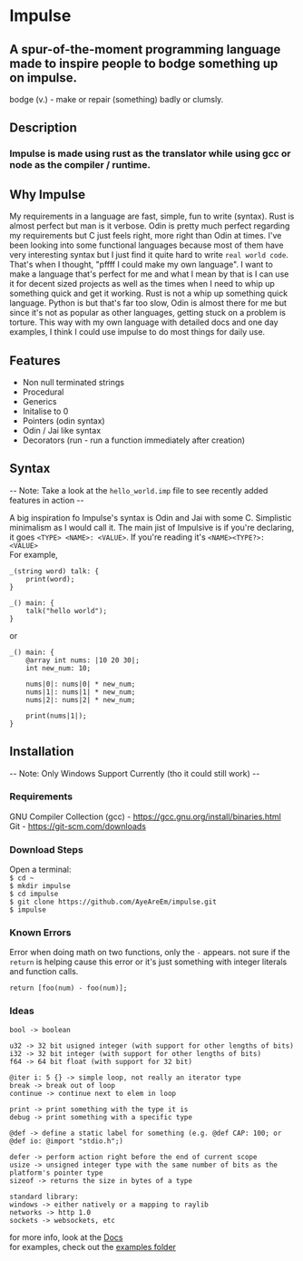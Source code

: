 # Impulse
## A spur-of-the-moment programming language made to inspire people to bodge something up on impulse.
bodge (v.) - make or repair (something) badly or clumsly.

## Description
### Impulse is made using rust as the translator while using gcc or node as the compiler / runtime.

## Why Impulse
My requirements in a language are fast, simple, fun to write (syntax). Rust is almost perfect but man is it verbose. Odin is pretty much perfect regarding my requirements but
C just feels right, more right than Odin at times. I've been looking into some functional languages because most of them have very interesting syntax but I just find it quite hard to
write `real world code`. That's when I thought, "pffff I could make my own language". I want to make a language that's perfect for me and what I mean by that is I can use it for decent sized projects
as well as the times when I need to whip up something quick and get it working.
Rust is not a whip up something quick language. Python is but that's far too slow, Odin is almost there for me but since it's not as popular as other languages, getting stuck on a problem is torture.
This way with my own language with detailed docs and one day examples, I think I could use impulse to do most things for daily use.

## Features
- Non null terminated strings
- Procedural 
- Generics
- Initalise to 0
- Pointers (odin syntax)
- Odin / Jai like syntax
- Decorators (run - run a function immediately after creation)

## Syntax
-- Note: Take a look at the `hello_world.imp` file to see recently added features in action --<br>

A big inspiration fo Impulse's syntax is Odin and Jai with some C. Simplistic minimalism as I would call it.
The main jist of Impulsive is if you're declaring, it goes `<TYPE> <NAME>: <VALUE>`. If you're reading it's `<NAME><TYPE?>: <VALUE>`
<br>
For example,
```
_(string word) talk: {
    print(word);
}

_() main: {
    talk("hello world");
}
```
or
```
_() main: {
    @array int nums: |10 20 30|;
    int new_num: 10;

    nums|0|: nums|0| * new_num;
    nums|1|: nums|1| * new_num;
    nums|2|: nums|2| * new_num;

    print(nums|1|);
}
```

## Installation
-- Note: Only Windows Support Currently (tho it could still work) --

### Requirements
GNU Compiler Collection (gcc) - <a href="https://gcc.gnu.org/install/binaries.html">https://gcc.gnu.org/install/binaries.html</a><br>
Git - <a href="https://git-scm.com/downloads">https://git-scm.com/downloads</a>

### Download Steps
Open a terminal:<br>
`$ cd ~`<br>
`$ mkdir impulse`<br>
`$ cd impulse`<br>
`$ git clone https://github.com/AyeAreEm/impulse.git`<br>
`$ impulse`

### Known Errors
Error when doing math on two functions, only the `-` appears. not sure if the `return` is helping cause this error or it's just something with integer literals and function calls.
```
return [foo(num) - foo(num)];
```

### Ideas
```
bool -> boolean

u32 -> 32 bit usigned integer (with support for other lengths of bits)
i32 -> 32 bit integer (with support for other lengths of bits)
f64 -> 64 bit float (with support for 32 bit)

@iter i: 5 {} -> simple loop, not really an iterator type
break -> break out of loop
continue -> continue next to elem in loop

print -> print something with the type it is
debug -> print something with a specific type

@def -> define a static label for something (e.g. @def CAP: 100; or @def io: @import "stdio.h";)

defer -> perform action right before the end of current scope
usize -> unsigned integer type with the same number of bits as the platform's pointer type
sizeof -> returns the size in bytes of a type

standard library:
windows -> either natively or a mapping to raylib
networks -> http 1.0
sockets -> websockets, etc
```
for more info, look at the <a href="./DOCS/DOCS.md">Docs</a><br>
for examples, check out the <a href="./examples">examples folder</a>
